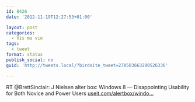 ```yaml
---
id: 8426
date: '2012-11-19T12:27:53+01:00'

layout: post
categories:
  - Vis ma vie
tags:
  - tweet
format: status
publish_social: no
guid: 'http://tweets.local/?birdsite_tweet=270503663200526336'

---
```


RT @BrettSinclair: J Nielsen alter box: Windows 8 — Disappointing Usability for Both Novice and Power Users [useit.com/alertbox/windo…](http://www.useit.com/alertbox/windows-8.html)